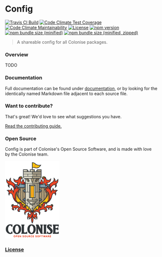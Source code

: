 # Config

[![Travis CI Build][travis-ci-badge]][travis-ci-url]
[![Code Climate Test Coverage][code-climate-coverage-badge]][code-climate-coverage-url]
[![Code Climate Maintainability][code-climate-maintainability-badge]][code-climate-maintainability-url]
[![License][license-badge]][license-url]
[![npm version][npm-version-badge]][npm-version-url]
[![npm bundle size \(minified\)][npm-minified-badge]][npm-minified-url]
[![npm bundle size \(minified, zipped\)][npm-minified-minzipped-badge]][npm-minified-minzipped-url]

> A shareable config for all Colonise packages.

### Overview

TODO

### Documentation

Full documentation can be found under [documentation][documentation-url], or by looking for the identically named Markdown file adjacent to each source file.

### Want to contribute?

That's great! We'd love to see what suggestions you have.

[Read the contributing guide.][contributing-url]

### Open Source

Config is part of Colonise's Open Source Software, and is made with love by the Colonise team.

[![Colonise Logo][colonise-logo]][colonise-url]

### [License][license-url]

[documentation-url]: /documentation/README.md
[contributing-url]: /CONTRIBUTING.md

[colonise-logo]: /documentation/assets/colonise256.png
[colonise-url]: https://colonise.org/

[travis-ci-badge]: https://img.shields.io/travis/Colonise/Config.svg
[travis-ci-url]: https://travis-ci.com/Colonise/Config

[code-climate-coverage-badge]: https://img.shields.io/codeclimate/coverage/Colonise/Config.svg
[code-climate-coverage-url]: https://codeclimate.com/github/Colonise/Config

[code-climate-maintainability-badge]: https://img.shields.io/codeclimate/maintainability-percentage/Colonise/Config.svg
[code-climate-maintainability-url]: https://codeclimate.com/github/Colonise/Config

[license-badge]: https://img.shields.io/github/license/Colonise/Config.svg
[license-url]: https://github.com/Colonise/Config/blob/master/LICENSE

[npm-version-badge]: https://img.shields.io/npm/v/@colonise/config.svg
[npm-version-url]: https://www.npmjs.com/package/@colonise/config

[npm-minified-badge]: https://img.shields.io/bundlephobia/min/@colonise/config.svg
[npm-minified-url]: https://bundlephobia.com/result?p=@colonise/config

[npm-minified-minzipped-badge]: https://img.shields.io/bundlephobia/minzip/@colonise/config.svg
[npm-minified-minzipped-url]: https://bundlephobia.com/result?p=@colonise/config
